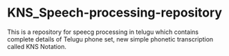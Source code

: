 KNS_Speech-processing-repository
================================

This is a repository for speecg processing in telugu which contains complete details of Telugu phone set, new simple phonetic transcription called KNS Notation.